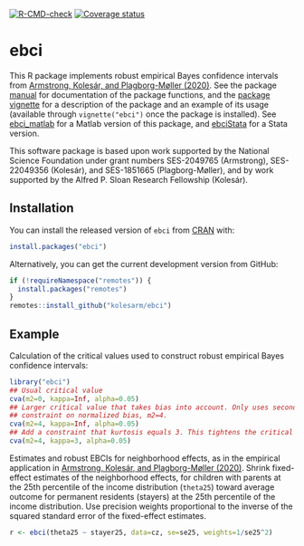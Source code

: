 [![R-CMD-check](https://github.com/kolesarm/ebci/workflows/R-CMD-check/badge.svg)](https://github.com/kolesarm/ebci/actions) [![Coverage status](https://codecov.io/gh/kolesarm/ebci/branch/master/graph/badge.svg)](https://codecov.io/github/kolesarm/ebci?branch=master)

# ebci

This R package implements robust empirical Bayes confidence intervals from
[Armstrong, Kolesár, and Plagborg-Møller
(2020)](https://arxiv.org/abs/2004.03448). See the package
[manual](doc/manual.pdf) for documentation of the package functions, and the
[package vignette](doc/ebci.pdf) for a description of the package and an example
of its usage (available through `vignette("ebci")` once the package is
installed). See [ebci_matlab](https://github.com/mikkelpm/ebci_matlab) for a
Matlab version of this package, and
[ebciStata](https://github.com/kolesarm/ebciStata) for a Stata version.

This software package is based upon work supported by the National Science
Foundation under grant numbers SES-2049765 (Armstrong), SES-22049356 (Kolesár),
and SES-1851665 (Plagborg-Møller), and by work supported by the Alfred P. Sloan
Research Fellowship (Kolesár).

## Installation

You can install the released version of `ebci` from
[CRAN](https://CRAN.R-project.org/package=ebci) with:

``` r
install.packages("ebci")
```

Alternatively, you can get the current development version from GitHub:
``` r
if (!requireNamespace("remotes")) {
  install.packages("remotes")
}
remotes::install_github("kolesarm/ebci")
```

## Example

Calculation of the critical values used to construct robust empirical Bayes
confidence intervals:

``` r
library("ebci")
## Usual critical value
cva(m2=0, kappa=Inf, alpha=0.05)
## Larger critical value that takes bias into account. Only uses second moment
## constraint on normalized bias, m2=4.
cva(m2=4, kappa=Inf, alpha=0.05)
## Add a constraint that kurtosis equals 3. This tightens the critical value
cva(m2=4, kappa=3, alpha=0.05)
```

Estimates and robust EBCIs for neighborhood effects, as in the empirical
application in [Armstrong, Kolesár, and Plagborg-Møller
(2020)](https://arxiv.org/abs/2004.03448). Shrink fixed-effect estimates of the
neighborhood effects, for children with parents at the 25th percentile of the
income distribution (`theta25`) toward average outcome for permanent residents
(stayers) at the 25th percentile of the income distribution. Use precision
weights proportional to the inverse of the squared standard error of the
fixed-effect estimates.

``` r
r <- ebci(theta25 ~ stayer25, data=cz, se=se25, weights=1/se25^2)
```
